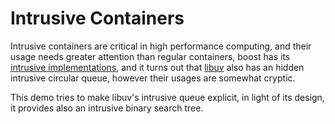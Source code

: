 # Intrusive Containers

Intrusive containers are critical in high performance computing, and their usage needs greater attention
than regular containers, boost has its [intrusive implementations](),
and it turns out that [libuv](https://github.com/libuv/libuv/blob/v1.x/src/queue.h) also
has an hidden intrusive circular queue, however their usages are somewhat cryptic.

This demo tries to make libuv's intrusive queue explicit, in light of its design, it provides also
an intrusive binary search tree.
